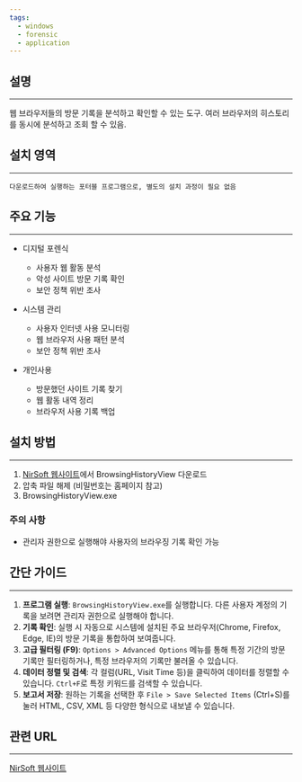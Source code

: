 ```yaml
---
tags:
  - windows
  - forensic
  - application
---
```

## 설명
---
웹 브라우저들의 방문 기록을 분석하고 확인할 수 있는 도구. 여러 브라우저의 히스토리를 동시에 분석하고 조회 할 수 있음.

## 설치 영역
---
`다운로드하여 실행하는 포터블 프로그램으로, 별도의 설치 과정이 필요 없음`

## 주요 기능
---
- 디지털 포렌식
	- 사용자 웹 활동 분석
	- 악성 사이트 방문 기록 확인
	- 보안 정책 위반 조사

- 시스템 관리
	- 사용자 인터넷 사용 모니터링
	- 웹 브라우저 사용 패턴 분석
	- 보안 정책 위반 조사

- 개인사용
	- 방문했던 사이트 기록 찾기
	- 웹 활동 내역 정리
	- 브라우저 사용 기록 백업

## 설치 방법
---
1. [NirSoft 웹사이트](https://www.nirsoft.net/utils/browsing_history_view.html)에서 BrowsingHistoryView 다운로드
2. 압축 파일 해제 (비밀번호는 홈페이지 참고)
3. BrowsingHistoryView.exe

### 주의 사항
- 관리자 권한으로 실행해야 사용자의 브라우징 기록 확인 가능

## 간단 가이드
---
1.  **프로그램 실행**: `BrowsingHistoryView.exe`를 실행합니다. 다른 사용자 계정의 기록을 보려면 관리자 권한으로 실행해야 합니다.
2.  **기록 확인**: 실행 시 자동으로 시스템에 설치된 주요 브라우저(Chrome, Firefox, Edge, IE)의 방문 기록을 통합하여 보여줍니다.
3.  **고급 필터링 (F9)**: `Options > Advanced Options` 메뉴를 통해 특정 기간의 방문 기록만 필터링하거나, 특정 브라우저의 기록만 불러올 수 있습니다.
4.  **데이터 정렬 및 검색**: 각 컬럼(URL, Visit Time 등)을 클릭하여 데이터를 정렬할 수 있습니다. `Ctrl+F`로 특정 키워드를 검색할 수 있습니다.
5.  **보고서 저장**: 원하는 기록을 선택한 후 `File > Save Selected Items` (Ctrl+S)를 눌러 HTML, CSV, XML 등 다양한 형식으로 내보낼 수 있습니다.


## 관련 URL
---
[NirSoft 웹사이트](https://www.nirsoft.net/utils/browsing_history_view.html)

